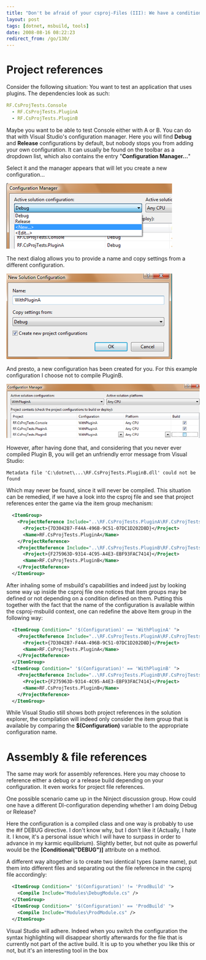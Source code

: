 ```yaml
---
title: "Don't be afraid of your csproj-Files (III): We have a condition"
layout: post
tags: [dotnet, msbuild, tools]
date: 2008-08-16 08:22:23
redirect_from: /go/130/
---
```


# Project references

Consider the following situation: You want to test an application that uses plugins. The dependencies look as such:

```yaml
RF.CsProjTests.Console
  - RF.CsProjTests.PluginA
  - RF.CsProjTests.PluginB
```

Maybe you want to be able to test Console either with A or B. You can do that with Visual Studio's configuration manager. Here you will find **Debug** and **Release** configurations by default, but nobody stops you from adding your own configuration. It can usually be found on the toolbar as a dropdown list, which also contains the entry "**Configuration Manager...**"

Select it and the manager appears that will let you create a new configuration...

![](/assets/msbuildconfmgr.png)

The next dialog allows you to provide a name and copy settings from a different configuration.

![](/assets/msbuildnewconf.png)

And presto, a new configuration has been created for you. For this example configuration I choose not to compile PluginB.

![](/assets/msbuildpluginaconf.png)

However, after having done that, and considering that you never ever compiled Plugin B, you will get an unfriendly error message from Visual Studio:

```
Metadata file 'C:\dotnet\...\RF.CsProjTests.PluginB.dll' could not be found
```

Which may never be found, since it will never be compiled. This situation can be remedied, if we have a look into the csproj file and see that project references enter the game via the item group mechanism:

```xml
  <ItemGroup>
    <ProjectReference Include="..\RF.CsProjTests.PluginA\RF.CsProjTests.PluginA.csproj">
      <Project>{7D3042B7-F44A-496B-9C51-07DC1D202D8D}</Project>
      <Name>RF.CsProjTests.PluginA</Name>
    </ProjectReference>
    <ProjectReference Include="..\RF.CsProjTests.PluginB\RF.CsProjTests.PluginB.csproj">
      <Project>{F275963D-9314-4C95-A4E3-EBF93FAC7414}</Project>
      <Name>RF.CsProjTests.PluginB</Name>
    </ProjectReference>
  </ItemGroup>
```

After inhaling some of msbuild's capabilities and indeed just by looking some way up inside the csproj file one notices that item groups may be defined or not depending on a condition defined on them. Putting this together with the fact that the name of the configuration is available within the csproj-msbuild context, one can redefine the above Item group in the following way:

```xml
  <ItemGroup Condition=" '$(Configuration)' == 'WithPluginA' ">
    <ProjectReference Include="..\RF.CsProjTests.PluginA\RF.CsProjTests.PluginA.csproj">
      <Project>{7D3042B7-F44A-496B-9C51-07DC1D202D8D}</Project>
      <Name>RF.CsProjTests.PluginA</Name>
    </ProjectReference>
  </ItemGroup>
  <ItemGroup Condition=" '$(Configuration)' == 'WithPluginB' ">
    <ProjectReference Include="..\RF.CsProjTests.PluginB\RF.CsProjTests.PluginB.csproj">
      <Project>{F275963D-9314-4C95-A4E3-EBF93FAC7414}</Project>
      <Name>RF.CsProjTests.PluginB</Name>
    </ProjectReference>
  </ItemGroup>
```

While Visual Studio still shows both project references in the solution explorer, the compilation will indeed only consider the item group that is available by comparing the **$(Configuration)** variable to the appropriate configuration name. 

# Assembly & file references

The same may work for assembly references. Here you may choose to reference either a debug or a release build depending on your configuration. It even works for project file references.

One possible scenario came up in the Ninject discussion group. How could one have a different DI-configuration depending whether I am doing Debug or Release?

Here the configuration is a compiled class and one way is probably to use the #if DEBUG directive. I don't know why, but I don't like it (Actually, I hate it. I know, it's a personal issue which I will have to surpass in order to advance in my karmic equilibrium). Slightly better, but not quite as powerful would be the **[Conditional("DEBUG")]** attribute on a method.

A different way altogether is to create two identical types (same name), put them into different files and separating out the file reference in the csproj file accordingly:

```xml
  <ItemGroup Condition=" '$(Configuration)' != 'ProdBuild' ">
    <Compile Include="Modules\DebugModule.cs" />
  </ItemGroup>
  <ItemGroup Condition=" '$(Configuration)' == 'ProdBuild' ">
    <Compile Include="Modules\ProdModule.cs" />
  </ItemGroup>
```

Visual Studio will adhere. Indeed when you switch the configuration the syntax highlighting will disappear shortly afterwards for the file that is currently not part of the active build. It is up to you whether you like this or not, but it's an interesting tool in the box